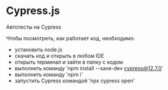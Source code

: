 # Cypress.js
Автотесты на Cypress

Чтобы посмотреть, как работает код, необходимо:

- установить node.js
- скачать код и открыть в любом IDE
- открыть терминал и зайти в папку с кодом
- выполнить команду 'npm install --save-dev cypress@12.7.0'
- выполнить команду 'npm i'
- запустить Cypress командой 'npx cypress open'
